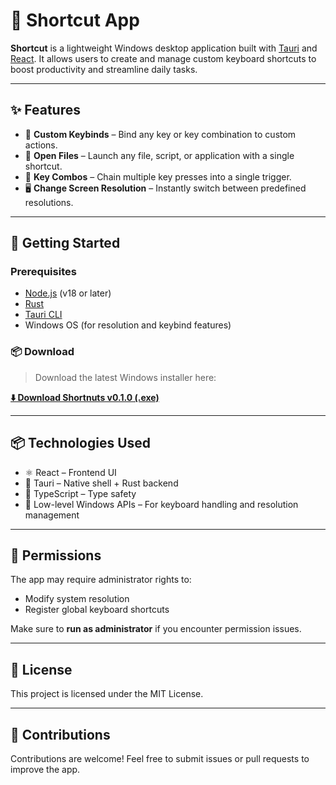 # 🔀 Shortcut App

**Shortcut** is a lightweight Windows desktop application built with [Tauri](https://tauri.app) and [React](https://reactjs.org). It allows users to create and manage custom keyboard shortcuts to boost productivity and streamline daily tasks.

---

## ✨ Features

- 🎯 **Custom Keybinds** – Bind any key or key combination to custom actions.
- 📁 **Open Files** – Launch any file, script, or application with a single shortcut.
- 🔁 **Key Combos** – Chain multiple key presses into a single trigger.
- 🖥️ **Change Screen Resolution** – Instantly switch between predefined resolutions.

---

## 🚀 Getting Started

### Prerequisites

- [Node.js](https://nodejs.org/) (v18 or later)
- [Rust](https://www.rust-lang.org/)
- [Tauri CLI](https://v2.tauri.app/)
- Windows OS (for resolution and keybind features)

### 📦 Download

> Download the latest Windows installer here:

**[⬇️ Download Shortnuts v0.1.0 (.exe)](https://github.com/kauancs2/shortnuts/releases/tag/0.1.0)**

---

## 📦 Technologies Used

- ⚛️ React – Frontend UI
- 🦀 Tauri – Native shell + Rust backend
- 🧠 TypeScript – Type safety
- 🧩 Low-level Windows APIs – For keyboard handling and resolution management

---

## 🔐 Permissions

The app may require administrator rights to:
- Modify system resolution
- Register global keyboard shortcuts

Make sure to **run as administrator** if you encounter permission issues.

---

## 📄 License

This project is licensed under the MIT License.

---

## 🙌 Contributions

Contributions are welcome! Feel free to submit issues or pull requests to improve the app.

